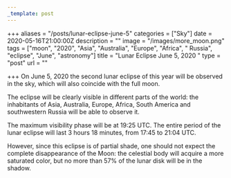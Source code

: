 ```yaml
---
_template: post
---
```



+++
aliases = "/posts/lunar-eclipse-june-5"
categories = ["Sky"]
date = 2020-05-16T21:00:00Z
description = ""
image = "/images/more_moon.png"
tags = ["moon", "2020", "Asia", "Australia", "Europe", "Africa", " Russia", "eclipse", "June", "astronomy"]
title = "Lunar Eclipse June 5, 2020 "
type = "post"
url = ""

+++
On June 5, 2020 the second lunar eclipse of this year will be observed in the sky, which will also coincide with the full moon.

The eclipse will be clearly visible in different parts of the world: the inhabitants of Asia, Australia, Europe, Africa, South America and southwestern Russia will be able to observe it.

The maximum visibility phase will be at 19:25 UTC. The entire period of the lunar eclipse will last 3 hours 18 minutes, from 17:45 to 21:04 UTC.

However, since this eclipse is of partial shade, one should not expect the complete disappearance of the Moon: the celestial body will acquire a more saturated color, but no more than 57% of the lunar disk will be in the shadow.
